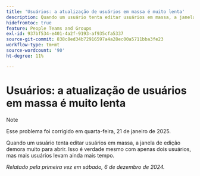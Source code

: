```yaml
---
title: 'Usuários: a atualização de usuários em massa é muito lenta'
description: Quando um usuário tenta editar usuários em massa, a janela de edição demora muito para abrir. Isso é verdade mesmo com apenas dois usuários, mas mais usuários levam ainda mais tempo.
hidefromtoc: true
feature: People Teams and Groups
exl-id: 937bf534-e401-4a2f-9193-af935cfa5337
source-git-commit: 838c8ed34b72916597a4a28ec00a5711bba3fe23
workflow-type: tm+mt
source-wordcount: '90'
ht-degree: 11%

---
```


# Usuários: a atualização de usuários em massa é muito lenta

>[!NOTE]
>
>Esse problema foi corrigido em quarta-feira, 21 de janeiro de 2025.

Quando um usuário tenta editar usuários em massa, a janela de edição demora muito para abrir. Isso é verdade mesmo com apenas dois usuários, mas mais usuários levam ainda mais tempo.

_Relatado pela primeira vez em sábado, 6 de dezembro de 2024._
